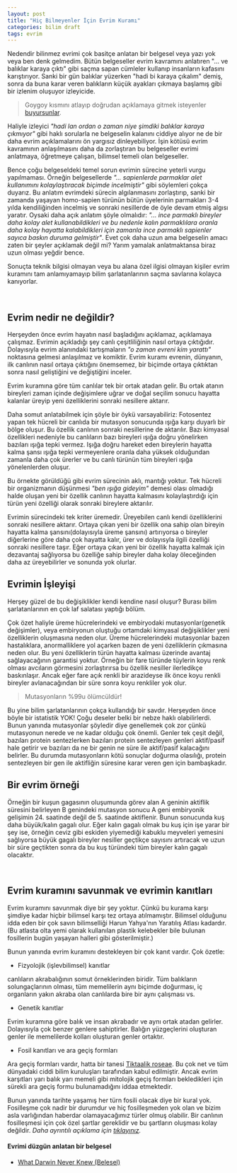 ```yaml
---
layout: post
title: "Hiç Bilmeyenler İçin Evrim Kuramı"
categories: bilim draft
tags: evrim
---
```


Nedendir bilinmez evrimi çok basitçe anlatan bir belgesel veya yazı yok veya ben denk gelmedim. Bütün belgeseller evrim kavramını anlatıren "... ve balıklar karaya çıktı" gibi saçma sapan cümleler kullanıp insanların kafasını karıştırıyor. Sanki bir gün balıklar yüzerken "hadi bi karaya çıkalım" demiş, sonra da buna karar veren balıkların küçük ayakları çıkmaya başlamış gibi bir izlenim oluşuyor izleyicide.

> Goygoy kısmını atlayıp doğrudan açıklamaya gitmek isteyenler [buyursunlar](#evrim-nedir).

Haliyle izleyici *"hadi lan ordan o zaman niye şimdiki balıklar karaya çıkmıyor"* gibi haklı sorularla ne belgeselin kalanını ciddiye alıyor ne de bir daha evrim açıklamalarını ön yargısız dinleyebiliyor. İşin kötüsü evrim kavramının anlaşılmasını daha da zorlaştıran bu belgeseller evrimi anlatmaya, öğretmeye çalışan, bilimsel temeli olan belgeseller.

Bence çoğu belgeseldeki temel sorun evrimin sürecine yeterli vurgu yapılmaması. Örneğin belgesellerde *"... sapienlerde parmaklar alet kullanımını kolaylaştıracak biçimde incelmiştir"* gibi söylemleri çokça duyarız. Bu anlatım evrimdeki sürecin algılanmasını zorlaştırıp, sanki bir zamanda yaşayan homo-sapien türünün bütün üyelerinin parmakları 3-4 yılda kendiliğinden incelmiş ve sonraki nesillerde de öyle devam etmiş algısı yaratır. Oysaki daha açık anlatım şöyle olmalıdır: *"... ince parmaklı bireyler daha kolay alet kullanabildikleri ve bu nedenle kalın parmaklılara oranla daha kolay hayatta kalabildikleri için zamanla ince parmaklı sapienler sayıca baskın duruma gelmiştir"*. Evet çok daha uzun ama belgeselin amacı zaten bir şeyler açıklamak değil mi? Yarım yamalak anlatmaktansa biraz uzun olması yeğdir bence.

Sonuçta teknik bilgisi olmayan veya bu alana özel ilgisi olmayan kişiler evrim kuramını tam anlamıyamayıp bilim şarlatanlarının saçma savlarına kolayca kanıyorlar.

<a name="evrim-nedir">&nbsp;</a>

Evrim nedir ne değildir?
------------------------

Herşeyden önce evrim hayatın nasıl başladığını açıklamaz, açıklamaya çalışmaz. Evrimin açıkladığı şey canlı çeşitliliğinin nasıl ortaya çıktığıdır. Dolayısıyla evrim alanındaki tartışmaların *"o zaman evreni kim yarattı"* noktasına gelmesi anlaşılmaz ve komiktir. Evrim kuramı evrenin, dünyanın, ilk canlının nasıl ortaya çıktığını önemsemez, bir biçimde ortaya çıktıktan sonra nasıl geliştiğini ve değiştiğini inceler.

Evrim kuramına göre tüm canlılar tek bir ortak atadan gelir. Bu ortak atanın bireyleri zaman içinde değişimlere uğrar ve doğal seçilim sonucu hayatta kalanlar üreyip yeni özelliklerini sonraki nesillere aktarır.

Daha somut anlatabilmek için şöyle bir öykü varsayabiliriz: Fotosentez yapan tek hücreli bir canlıda bir mutasyon sonucunda ışığa karşı duyarlı bir bölge oluşur. Bu özellik canlının sonraki nesillerine de aktarılır. Bazı kimyasal özellikleri nedeniyle bu canlıların bazı bireyleri ışığa doğru yönelirken bazıları ışığa tepki vermez. Işığa doğru hareket eden bireylerin hayatta kalma şansı ışığa tepki vermeyenlere oranla daha yüksek olduğundan zamanla daha çok ürerler ve bu canlı türünün tüm bireyleri ışığa yönelenlerden oluşur.

Bu örnekte görüldüğü gibi evrim sürecinin aklı, mantığı yoktur. Tek hücreli bir organizmanın düşünmesi *"ben ışığa gideyim"* demesi olası olmadığı halde oluşan yeni bir özellik canlının hayatta kalmasını kolaylaştırdığı için türün yeni özelliği olarak sonraki bireylere aktarılır. 

Evrimin sürecindeki tek kriter üremedir. Üreyebilen canlı kendi özelliklerini sonraki nesillere aktarır. Ortaya çıkan yeni bir özellik ona sahip olan bireyin hayatta kalma şansını(dolayısıyla üreme şansını) artırıyorsa o bireyler diğerlerine göre daha çok hayatta kalır, ürer ve dolayısyla ilgili özelliği sonraki nesillere taşır. Eğer ortaya çıkan yeni bir özellik hayatta kalmak için dezavantaj sağlıyorsa bu özelliğe sahip bireyler daha kolay öleceğinden daha az üreyebilirler ve sonunda yok olurlar.

Evrimin İşleyişi
----------------

Herşey güzel de bu değişiklikler kendi kendine nasıl oluşur? Burası bilim şarlatanlarının en çok laf salatası yaptığı bölüm.

Çok özet haliyle üreme hücrelerindeki ve embiryodaki mutasyonlar(genetik değişimler), veya embiryonun oluştuğu ortamdaki kimyasal değişiklikler yeni özelliklerin oluşmasına neden olur. Üreme hücrelerindeki mutasyonlar bazen hastalıklara, anormalliklere yol açarken bazen de yeni özelliklerin çıkmasına neden olur. Bu yeni özelliklerin türün hayatta kalması üzerinde avantaj sağlayacağının garantisi yoktur. Örneğin bir fare türünde tüylerin koyu renk olması avcıların görmesini zorlaştırırsa bu özellik nesiller ilerledikçe baskınlaşır. Ancak eğer fare açık renkli bir arazideyse ilk önce koyu renkli bireyler avlanacağından bir süre sonra koyu renkliler yok olur.

> Mutasyonların %99u ölümcüldür!

Bu yine bilim şarlatanlarının çokça kullandığı bir savdır. Herşeyden önce böyle bir istatistik YOK! Çoğu deseler belki bir nebze haklı olabilirlerdi. Bunun yanında mutasyonlar şöyledir diye genellemek çok zor çünkü mutasyonun nerede ve ne kadar olduğu çok önemli. Genler tek çeşit değil, bazıları protein sentezlerken bazıları protein sentezleyen genleri aktif/pasif hale getirir ve bazıları da ne bir genin ne süre ile aktif/pasif kalacağını belirler. Bu durumda mutasyonların kötü sonuçlar doğurma olasılığı, protein sentezleyen bir gen ile aktifliğin süresine karar veren gen için bambaşkadır.

Bir evrim örneği
----------------

Örneğin bir kuşun gagasının oluşumunda görev alan A geninin aktiflik süresini belirleyen B genindeki mutasyon sonucu A geni embiryonik gelişimin 24. saatinde değil de 5. saatinde aktiflenir. Bunun sonucunda kuş daha büyük/kalın gagalı olur. Eğer kalın gagalı olmak bu kuş için işe yarar bir şey ise, örneğin ceviz gibi eskiden yiyemediği kabuklu meyveleri yemesini sağlıyorsa büyük gagalı bireyler nesiller geçtikçe sayısını artıracak ve uzun bir süre geçtikten sonra da bu kuş türündeki tüm bireyler kalın gagalı olacaktır.

<a name="evrimin-kanitlari">&nbsp;</a>

Evrim kuramını savunmak ve evrimin kanıtları
--------------------------------------------

Evrim kuramını savunmak diye bir şey yoktur. Çünkü bu kurama karşı şimdiye kadar hiçbir bilimsel karşı tez ortaya atılmamıştır. Bilimsel olduğunu idda eden bir çok savın bilimselliği Harun Yahya'nın Yaratılış Atlası kadardır.(Bu atlasta olta yemi olarak kullanılan plastik kelebekler bile bulunan fosillerin bugün yaşayan halleri gibi gösterilmiştir.)

Bunun yanında evrim kuramını destekleyen bir çok kanıt vardır. Çok özetle:

* Fizyolojik (işlevbilimsel) kanıtlar

canlıların akrabalığının somut örneklerinden biridir. Tüm balıkların solungaçlarının olması, tüm memelilerin aynı biçimde doğurması, iç organların yakın akraba olan canlılarda bire bir aynı çalışması vs.

* Genetik kanıtlar

Evrim kuramına göre balık ve insan akrabadır ve aynı ortak atadan gelirler. Dolayısıyla çok benzer genlere sahiptirler. Balığın yüzgeçlerini oluşturan genler ile memelilerde kolları oluşturan genler ortaktır.

* Fosil kanıtları ve ara geçiş formları

Ara geçiş formları vardır, hatta bir tanesi [Tiktaalik roseae](http://tiktaalik.uchicago.edu/). Bu çok net ve tüm dünyadaki ciddi bilim kuruluşları tarafından kabul edilmiştir. Ancak evrim karşıtları yarı balık yarı memeli gibi mitolojik geçiş formları bekledikleri için sürekli ara geçiş formu bulunamadığını iddaa etmektedir.

Bunun yanında tarihte yaşamış her türn fosili olacak diye bir kural yok. Fosilleşme çok nadir bir durumdur ve hiç fosilleşmeden yok olan ve bizim asla varlığından haberdar olamayacağımız türler olmuş olabilir. Bir canlının fosilleşmesi için çok özel şartlar gereklidir ve bu şartların oluşması kolay değildir. *Daha ayrıntılı açıklama için [tıklayınız](http://tiktaalik.uchicago.edu/fossils101.html).*

#### Evrimi düzgün anlatan bir belgesel

* [What Darwin Never Knew (Belesel)](http://www.youtube.com/watch?v=AYBRbCLI4zU)
